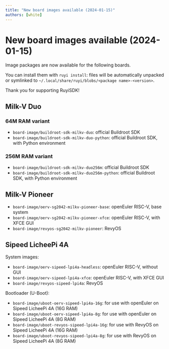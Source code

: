 ```yaml
---
title: "New board images available (2024-01-15)"
authors: [white]
---
```


# New board images available (2024-01-15)

Image packages are now available for the following boards.

You can install them with `ruyi install`: files will be automatically
unpacked or symlinked to `~/.local/share/ruyi/blobs/<package name>-<version>`.

Thank you for supporting RuyiSDK!

## Milk-V Duo

### 64M RAM variant

- `board-image/buildroot-sdk-milkv-duo`: official Buildroot SDK
- `board-image/buildroot-sdk-milkv-duo-python`: official Buildroot SDK, with Python environment

### 256M RAM variant

- `board-image/buildroot-sdk-milkv-duo256m`: official Buildroot SDK
- `board-image/buildroot-sdk-milkv-duo256m-python`: official Buildroot SDK, with Python environment

## Milk-V Pioneer

- `board-image/oerv-sg2042-milkv-pioneer-base`: openEuler RISC-V, base system
- `board-image/oerv-sg2042-milkv-pioneer-xfce`: openEuler RISC-V, with XFCE GUI
- `board-image/revyos-sg2042-milkv-pioneer`: RevyOS

## Sipeed LicheePi 4A

System images:

- `board-image/oerv-sipeed-lpi4a-headless`: openEuler RISC-V, without GUI
- `board-image/oerv-sipeed-lpi4a-xfce`: openEuler RISC-V, with XFCE GUI
- `board-image/revyos-sipeed-lpi4a`: RevyOS

Bootloader (U-Boot):

- `board-image/uboot-oerv-sipeed-lpi4a-16g`: for use with openEuler on Sipeed LicheePi 4A (16G RAM)
- `board-image/uboot-oerv-sipeed-lpi4a-8g`: for use with openEuler on Sipeed LicheePi 4A (8G RAM)
- `board-image/uboot-revyos-sipeed-lpi4a-16g`: for use with RevyOS on Sipeed LicheePi 4A (16G RAM)
- `board-image/uboot-revyos-sipeed-lpi4a-8g`: for use with RevyOS on Sipeed LicheePi 4A (8G RAM)
